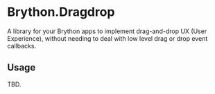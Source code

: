 # Brython.Dragdrop

A library for your Brython apps to implement drag-and-drop UX (User Experience),
without needing to deal with low level drag or drop event callbacks.


## Usage

TBD.

